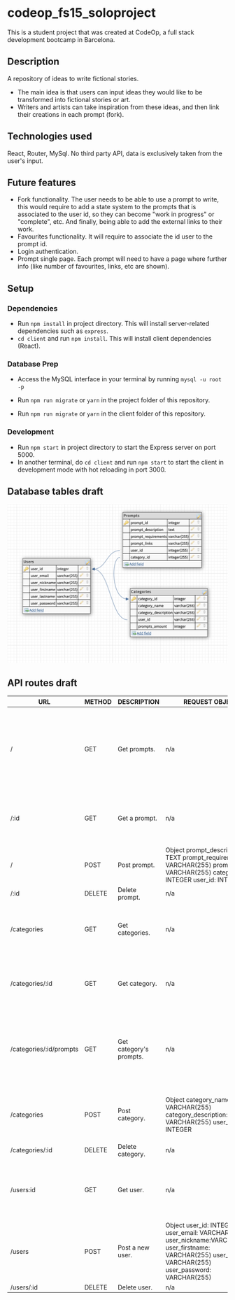 # codeop_fs15_soloproject
This is a student project that was created at CodeOp, a full stack development bootcamp in Barcelona.

## Description
A repository of ideas to write fictional stories.

- The main idea is that users can input ideas they would like to be transformed into fictional stories or art.
- Writers and artists can take inspiration from these ideas, and then link their creations in each prompt (fork).

## Technologies used
React, Router, MySql. No third party API, data is exclusively taken from the user's input.

## Future features
- Fork functionality. The user needs to be able to use a prompt to write, this would require to add a state system to the prompts that is associated to the user id, so they can become "work in progress" or "complete", etc. And finally, being able to add the external links to their work.
- Favourites functionality. It will require to associate the id user to the prompt id.
- Login authentication.
- Prompt single page. Each prompt will need to have a page where further info (like number of favourites, links, etc are shown).

## Setup

### Dependencies

- Run `npm install` in project directory. This will install server-related dependencies such as `express`.
- `cd client` and run `npm install`. This will install client dependencies (React).

### Database Prep

- Access the MySQL interface in your terminal by running `mysql -u root -p`

- Run `npm run migrate`  or `yarn` in the project folder of this repository.

- Run `npm run migrate`  or `yarn` in the client folder of this repository.

### Development

- Run `npm start` in project directory to start the Express server on port 5000.
- In another terminal, do `cd client` and run `npm start` to start the client in development mode with hot reloading in port 3000.

## Database tables draft

![Database tables draft](img/database_draft.png)

## API routes draft

| URL | METHOD | DESCRIPTION | REQUEST OBJECT | RESPONSE OBJECT |
|-----|--------|-------------|----------------|-----------------|
| /   | GET    | Get prompts. | n/a | Array  Object  prompt_id: INTEGER  prompt_description: TEXT prompt_requirements: VARCHAR(255)  prompt_categories: VARCHAR(255) prompt_links: VARCHAR(255) category_id: INTEGER user_nickname: VARCHAR(255) category_name: VARCHAR(255) |
| /:id   | GET    | Get a prompt. | n/a | Object  prompt_id: INTEGER  prompt_description: TEXT prompt_requirements: VARCHAR(255)  prompt_links: VARCHAR(255)  user_id: INTEGER Category_id: INTEGER |
| / | POST | Post prompt. |   Object  prompt_description: TEXT  prompt_requirements: VARCHAR(255)  prompt_links: VARCHAR(255)  category_id: INTEGER  user_id: INTEGER | Object  prompt_description: TEXT  prompt_requirements: VARCHAR(255)  prompt_links: VARCHAR(255)  category_id: INTEGER  user_id: INTEGER |
| /:id | DELETE | Delete prompt. | n/a | n/a |
| /categories | GET | Get categories. | n/a | Array  Object  category_id: INTEGER category_name: VARCHAR(255)  category_description: VARCHAR(255)  user_id: INTEGER prompts_amount: INTEGER | n/a |
| /categories/:id | GET | Get category. | n/a | category_id: INTEGER category_name: VARCHAR(255) category_description: VARCHAR(255) user_id: INTEGER prompts_amount: INTEGER |
| /categories/:id/prompts | GET | Get category's prompts. | n/a | prompt_id: INTEGER prompt_description: VARCHAR(255) prompt_requirements: VARCHAR(255) prompt_links: VARCHAR(255) category_id: INTEGER user_nickname: VARCHAR(255) category_name: VARCHAR(255)|
| /categories | POST | Post category. | Object  category_name: VARCHAR(255)  category_description: VARCHAR(255)  user_id: INTEGER | category_id: INTEGER category_name: VARCHAR(255) category_description: VARCHAR(255) user_id: INTEGER prompts_amount: INTEGER |
| /categories/:id | DELETE | Delete category. | n/a | n/a|
| /users:id | GET | Get user. | n/a | Object user_id: INTEGER user_email: VARCHAR(255) user_nickname:VARCHAR(255) user_firstname: VARCHAR(255) user_lastname: VARCHAR(255) user_password: VARCHAR(255) |
| /users | POST | Post a new user. | Object  user_id: INTEGER user_email: VARCHAR(255) user_nickname:VARCHAR(255) user_firstname: VARCHAR(255) user_lastname: VARCHAR(255) user_password: VARCHAR(255) | Object  user_id: INTEGER user_email: VARCHAR(255) user_nickname:VARCHAR(255) user_firstname: VARCHAR(255) user_lastname: VARCHAR(255) user_password: VARCHAR(255) |
| /users/:id | DELETE | Delete user. | n/a | n/a |







